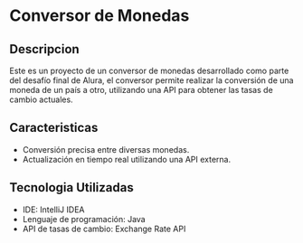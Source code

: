 # Conversor de Monedas

## Descripcion 
Este es un proyecto de un conversor de monedas desarrollado como parte del desafío final de Alura, el conversor permite realizar la conversión de una moneda de un país a otro, utilizando una API para obtener las tasas de cambio actuales.

## Caracteristicas 
- Conversión precisa entre diversas monedas.
- Actualización en tiempo real utilizando una API externa.

## Tecnologia Utilizadas
- IDE: IntelliJ IDEA
- Lenguaje de programación: Java
- API de tasas de cambio: Exchange Rate API
